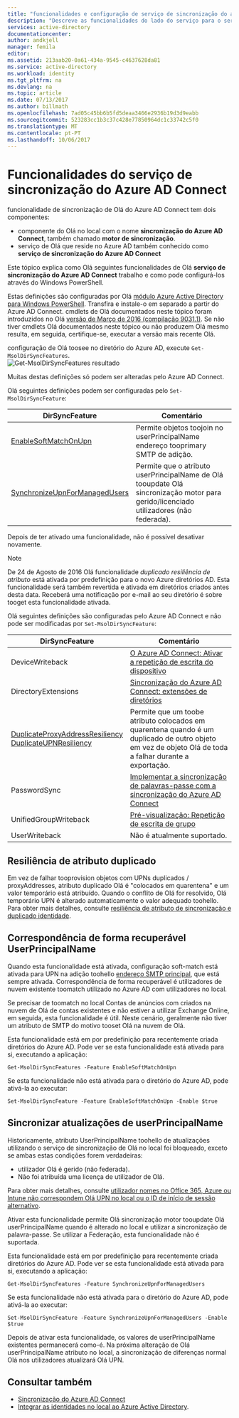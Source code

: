 ```yaml
---
title: "funcionalidades e configuração de serviço de sincronização do aaaAzure AD Connect | Microsoft Docs"
description: "Descreve as funcionalidades do lado do serviço para o serviço de sincronização do Azure AD Connect."
services: active-directory
documentationcenter: 
author: andkjell
manager: femila
editor: 
ms.assetid: 213aab20-0a61-434a-9545-c4637628da81
ms.service: active-directory
ms.workload: identity
ms.tgt_pltfrm: na
ms.devlang: na
ms.topic: article
ms.date: 07/13/2017
ms.author: billmath
ms.openlocfilehash: 7ad05c45bb6b5fd5deaa3466e2936b19d3d9eabb
ms.sourcegitcommit: 523283cc1b3c37c428e77850964dc1c33742c5f0
ms.translationtype: MT
ms.contentlocale: pt-PT
ms.lasthandoff: 10/06/2017
---
```

# <a name="azure-ad-connect-sync-service-features"></a>Funcionalidades do serviço de sincronização do Azure AD Connect
funcionalidade de sincronização de Olá do Azure AD Connect tem dois componentes:

* componente do Olá no local com o nome **sincronização do Azure AD Connect**, também chamado **motor de sincronização**.
* serviço de Olá que reside no Azure AD também conhecido como **serviço de sincronização do Azure AD Connect**

Este tópico explica como Olá seguintes funcionalidades de Olá **serviço de sincronização do Azure AD Connect** trabalho e como pode configurá-los através do Windows PowerShell.

Estas definições são configuradas por Olá [módulo Azure Active Directory para Windows PowerShell](http://aka.ms/aadposh). Transfira e instale-o em separado a partir do Azure AD Connect. cmdlets de Olá documentados neste tópico foram introduzidos no Olá [versão de Março de 2016 (compilação 9031.1)](http://social.technet.microsoft.com/wiki/contents/articles/28552.microsoft-azure-active-directory-powershell-module-version-release-history.aspx#Version_9031_1). Se não tiver cmdlets Olá documentados neste tópico ou não produzem Olá mesmo resulta, em seguida, certifique-se, executar a versão mais recente Olá.

configuração de Olá toosee no diretório do Azure AD, execute `Get-MsolDirSyncFeatures`.  
![Get-MsolDirSyncFeatures resultado](./media/active-directory-aadconnectsyncservice-features/getmsoldirsyncfeatures.png)

Muitas destas definições só podem ser alteradas pelo Azure AD Connect.

Olá seguintes definições podem ser configuradas pelo `Set-MsolDirSyncFeature`:

| DirSyncFeature | Comentário |
| --- | --- |
| [EnableSoftMatchOnUpn](#userprincipalname-soft-match) |Permite objetos toojoin no userPrincipalName endereço tooprimary SMTP de adição. |
| [SynchronizeUpnForManagedUsers](#synchronize-userprincipalname-updates) |Permite que o atributo userPrincipalName de Olá tooupdate Olá sincronização motor para gerido/licenciado utilizadores (não federada). |

Depois de ter ativado uma funcionalidade, não é possível desativar novamente.

> [!NOTE]
> De 24 de Agosto de 2016 Olá funcionalidade *duplicado resiliência de atributo* está ativada por predefinição para o novo Azure diretórios AD. Esta funcionalidade será também revertida e ativada em diretórios criados antes desta data. Receberá uma notificação por e-mail ao seu diretório é sobre tooget esta funcionalidade ativada.
> 
> 

Olá seguintes definições são configuradas pelo Azure AD Connect e não pode ser modificadas por `Set-MsolDirSyncFeature`:

| DirSyncFeature | Comentário |
| --- | --- |
| DeviceWriteback |[O Azure AD Connect: Ativar a repetição de escrita do dispositivo](active-directory-aadconnect-feature-device-writeback.md) |
| DirectoryExtensions |[Sincronização do Azure AD Connect: extensões de diretórios](active-directory-aadconnectsync-feature-directory-extensions.md) |
| [DuplicateProxyAddressResiliency<br/>DuplicateUPNResiliency](#duplicate-attribute-resiliency) |Permite que um toobe atributo colocados em quarentena quando é um duplicado de outro objeto em vez de objeto Olá de toda a falhar durante a exportação. |
| PasswordSync |[Implementar a sincronização de palavras-passe com a sincronização do Azure AD Connect](active-directory-aadconnectsync-implement-password-synchronization.md) |
| UnifiedGroupWriteback |[Pré-visualização: Repetição de escrita de grupo](active-directory-aadconnect-feature-preview.md#group-writeback) |
| UserWriteback |Não é atualmente suportado. |

## <a name="duplicate-attribute-resiliency"></a>Resiliência de atributo duplicado
Em vez de falhar tooprovision objetos com UPNs duplicados / proxyAddresses, atributo duplicado Olá é "colocados em quarentena" e um valor temporário está atribuído. Quando o conflito de Olá for resolvido, Olá temporário UPN é alterado automaticamente o valor adequado toohello. Para obter mais detalhes, consulte [resiliência de atributo de sincronização e duplicado identidade](active-directory-aadconnectsyncservice-duplicate-attribute-resiliency.md).

## <a name="userprincipalname-soft-match"></a>Correspondência de forma recuperável UserPrincipalName
Quando esta funcionalidade está ativada, configuração soft-match está ativada para UPN na adição toohello [endereço SMTP principal](https://support.microsoft.com/kb/2641663), que está sempre ativada. Correspondência de forma recuperável é utilizadores de nuvem existente toomatch utilizado no Azure AD com utilizadores no local.

Se precisar de toomatch no local Contas de anúncios com criados na nuvem de Olá de contas existentes e não estiver a utilizar Exchange Online, em seguida, esta funcionalidade é útil. Neste cenário, geralmente não tiver um atributo de SMTP do motivo tooset Olá na nuvem de Olá.

Esta funcionalidade está em por predefinição para recentemente criada diretórios do Azure AD. Pode ver se esta funcionalidade está ativada para si, executando a aplicação:  

```
Get-MsolDirSyncFeatures -Feature EnableSoftMatchOnUpn
```

Se esta funcionalidade não está ativada para o diretório do Azure AD, pode ativá-la ao executar:  

```
Set-MsolDirSyncFeature -Feature EnableSoftMatchOnUpn -Enable $true
```

## <a name="synchronize-userprincipalname-updates"></a>Sincronizar atualizações de userPrincipalName
Historicamente, atributo UserPrincipalName toohello de atualizações utilizando o serviço de sincronização de Olá no local foi bloqueado, exceto se ambas estas condições forem verdadeiras:

* utilizador Olá é gerido (não federada).
* Não foi atribuída uma licença de utilizador de Olá.

Para obter mais detalhes, consulte [utilizador nomes no Office 365, Azure ou Intune não correspondem Olá UPN no local ou o ID de início de sessão alternativo](https://support.microsoft.com/kb/2523192).

Ativar esta funcionalidade permite Olá sincronização motor tooupdate Olá userPrincipalName quando é alterado no local e utilizar a sincronização de palavra-passe. Se utilizar a Federação, esta funcionalidade não é suportada.

Esta funcionalidade está em por predefinição para recentemente criada diretórios do Azure AD. Pode ver se esta funcionalidade está ativada para si, executando a aplicação:  

```
Get-MsolDirSyncFeatures -Feature SynchronizeUpnForManagedUsers
```

Se esta funcionalidade não está ativada para o diretório do Azure AD, pode ativá-la ao executar:  

```
Set-MsolDirSyncFeature -Feature SynchronizeUpnForManagedUsers -Enable $true
```

Depois de ativar esta funcionalidade, os valores de userPrincipalName existentes permanecerá como-é. Na próxima alteração de Olá userPrincipalName atributo no local, a sincronização de diferenças normal Olá nos utilizadores atualizará Olá UPN.  

## <a name="see-also"></a>Consultar também
* [Sincronização do Azure AD Connect](active-directory-aadconnectsync-whatis.md)
* [Integrar as identidades no local ao Azure Active Directory](active-directory-aadconnect.md).

